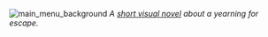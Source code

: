 ![main_menu_background](https://github.com/user-attachments/assets/b440bf78-d54c-4a6f-9b7a-d4ef233bb7e0)
*A [short visual novel](https://some-link.com) about a yearning for escape.*

##
